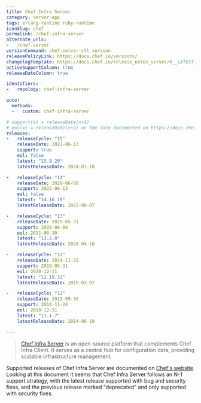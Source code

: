 ```yaml
---
title: Chef Infra Server
category: server-app
tags: erlang-runtime ruby-runtime
iconSlug: chef
permalink: /chef-infra-server
alternate_urls:
-   /chef-server
versionCommand: chef-server-ctl version
releasePolicyLink: https://docs.chef.io/versions/
changelogTemplate: https://docs.chef.io/release_notes_server/#__LATEST__
activeSupportColumn: true
releaseDateColumn: true

identifiers:
-   repology: chef-infra-server

auto:
  methods:
  -   custom: chef-infra-server

# support(x) = releaseDate(x+1)
# eol(x) = releaseDate(x+2) or the date documented on https://docs.chef.io/versions/
releases:
-   releaseCycle: "15"
    releaseDate: 2022-06-13
    support: true
    eol: false
    latest: "15.9.20"
    latestReleaseDate: 2024-01-10

-   releaseCycle: "14"
    releaseDate: 2020-06-08
    support: 2022-06-13
    eol: false
    latest: "14.16.19"
    latestReleaseDate: 2022-06-07

-   releaseCycle: "13"
    releaseDate: 2019-05-31
    support: 2020-06-08
    eol: 2021-06-30
    latest: "13.2.0"
    latestReleaseDate: 2020-04-10

-   releaseCycle: "12"
    releaseDate: 2014-11-25
    support: 2019-05-31
    eol: 2020-12-31
    latest: "12.19.31"
    latestReleaseDate: 2019-03-07

-   releaseCycle: "11"
    releaseDate: 2013-09-30
    support: 2014-11-24
    eol: 2018-12-31
    latest: "11.1.7"
    latestReleaseDate: 2014-06-19

---
```


> [Chef Infra Server](https://docs.chef.io/server/) is an open-source platform that complements
> Chef Infra Client. It serves as a central hub for configuration data, providing scalable
> infrastructure management.

Supported releases of Chef Infra Server are documented on [Chef's website](https://docs.chef.io/versions/#supported-commercial-distributions).
Looking at this document it seems that Chef Infra Server follows an N-1 support strategy, with the
latest release supported with bug and security fixes, and the previous release marked "deprecated"
and only supported with security fixes.
